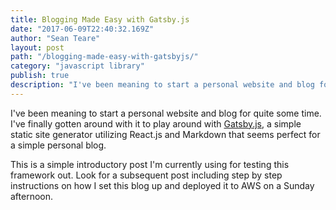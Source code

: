 ```yaml
---
title: Blogging Made Easy with Gatsby.js
date: "2017-06-09T22:40:32.169Z"
author: "Sean Teare"
layout: post
path: "/blogging-made-easy-with-gatsbyjs/"
category: "javascript library"
publish: true
description: "I've been meaning to start a personal website and blog for quite some time. I've finally gotten around with it to play around with <a href='https://github.com/gatsbyjs' target='__blank'>Gatsby.js</a>, a simple static site generator utilizing React.js and Markdown that seems perfect for a simple personal blog."
---
```


I've been meaning to start a personal website and blog for quite some time. I've finally gotten around with it to play around with <a href='https://github.com/gatsbyjs' target='__blank'>Gatsby.js</a>, a simple static site generator utilizing React.js and Markdown that seems perfect for a simple personal blog.

This is a simple introductory post I'm currently using for testing this framework out.  Look for a subsequent post including step by step instructions on how I set this blog up and deployed it to AWS on a Sunday afternoon.